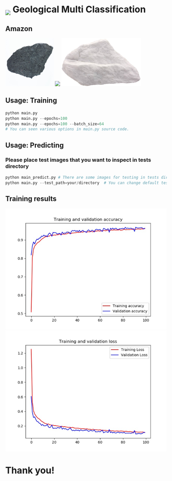 <h1>
<a href="https://www.linkedin.com/in/bongsang/">
<img src="https://media.licdn.com/dms/image/C5103AQE834J0PWkG5g/profile-displayphoto-shrink_200_200/0?e=1579132800&v=beta&t=Vc3geyDnIDnn1HiFVT26-VP-qqyJZH_BGfZPtcJpk9U" width=80 align=middle></a>
Geological Multi Classification
</h1>


## Amazon
<img src="tests/andesite1.jpg" height=150> <img src="tests/gneiss1.jpg.jpg" height=150> <img src="tests/marble1.jpg" height=150>

## Usage: Training
```python
python main.py
python main.py --epochs=100
python main.py --epochs=100 --batch_size=64
# You can seen various options in main.py source code.
```

## Usage: Predicting
### Please place test images that you want to inspect in tests directory
```python
python main_predict.py # There are some images for testing in tests directory default.
python main.py --test_path=your/directory  # You can change default test directory
```

## Training results
![accuracy](results/1573767030_accuracy.jpg)
![loss](results/1573767030_loss.jpg)


# Thank you!
